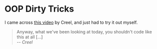 # OOP Dirty Tricks

I came across [this video](https://yewtu.be/watch?v=HClSfuT2bFA) by Creel, and
just had to try it out myself.

> Anyway, what we've been looking at today, you shouldn't code like this at all
> [...]\
> -- <cite>Creel</cite>
